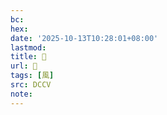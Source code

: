 ```yaml
---
bc:
hex:
date: '2025-10-13T10:28:01+08:00'
lastmod:
title: 􂖨
url: 􂖨
tags: [風]
src: DCCV
note:
---
```

